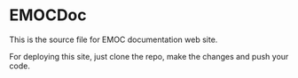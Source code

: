 # EMOCDoc

This is the source file for EMOC documentation web site.

For deploying this site, just clone the repo, make the changes and push your code.

